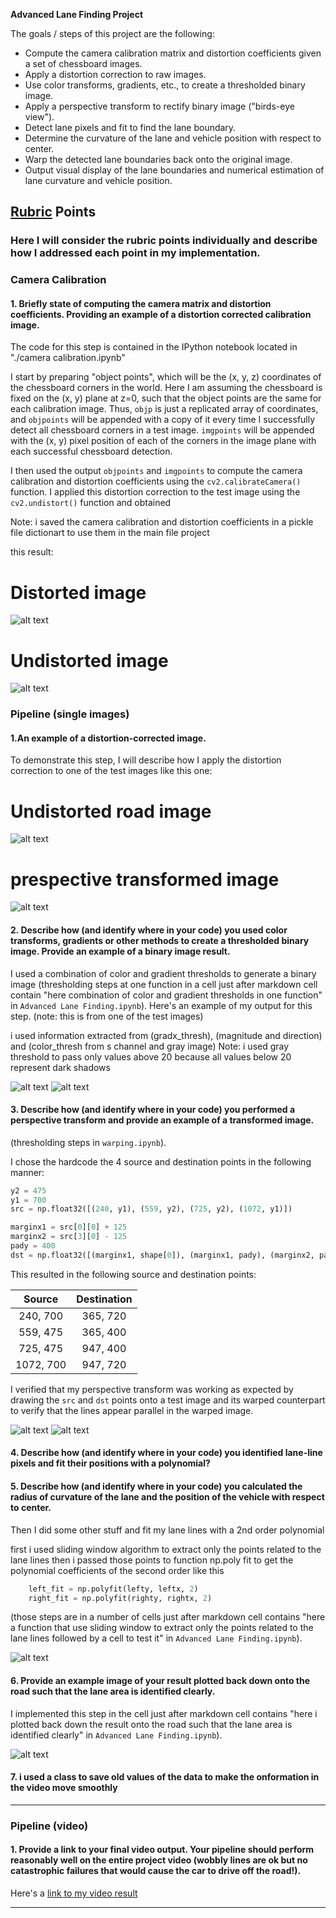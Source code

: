 **Advanced Lane Finding Project**

The goals / steps of this project are the following:

* Compute the camera calibration matrix and distortion coefficients given a set of chessboard images.
* Apply a distortion correction to raw images.
* Use color transforms, gradients, etc., to create a thresholded binary image.
* Apply a perspective transform to rectify binary image ("birds-eye view").
* Detect lane pixels and fit to find the lane boundary.
* Determine the curvature of the lane and vehicle position with respect to center.
* Warp the detected lane boundaries back onto the original image.
* Output visual display of the lane boundaries and numerical estimation of lane curvature and vehicle position.

[//]: # (Image References)


[image1]: ./camera_cal/calibration1.jpg "distorted"
[image2]: ./camera_cal/undistorted_images/0.jpg "Udistorted"

[image3]: ./output_images/test_undist/3.jpg "Road undistorted"
[image4]: ./output_images/test_unwarped/3.jpg "Road unwarped"
[image5]: ./output_images/test_all_thresh/3.jpg "Thresholded"
[image10]: ./output_images/test_all_unwarped/3.jpg "Thresholded unwarped"

[image6]: ./output_images/test_undist/1.jpg "Before warping"
[image7]: ./output_images/test_unwarped/1.jpg "After warping"

[image8]: ./output_images/prespective_lines_detected/3.jpg "Sliding window"

[image9]: ./output_images/lane_detected/3.jpg "After warping"


## [Rubric](https://review.udacity.com/#!/rubrics/571/view) Points

### Here I will consider the rubric points individually and describe how I addressed each point in my implementation.  


### Camera Calibration

#### 1. Briefly state  of computing the camera matrix and distortion coefficients. Providing an example of a distortion corrected calibration image.

The code for this step is contained in the IPython notebook located in "./camera calibration.ipynb"  

I start by preparing "object points", which will be the (x, y, z) coordinates of the chessboard corners in the world. Here I am assuming the chessboard is fixed on the (x, y) plane at z=0, such that the object points are the same for each calibration image.  Thus, `objp` is just a replicated array of coordinates, and `objpoints` will be appended with a copy of it every time I successfully detect all chessboard corners in a test image.  `imgpoints` will be appended with the (x, y) pixel position of each of the corners in the image plane with each successful chessboard detection.  

I then used the output `objpoints` and `imgpoints` to compute the camera calibration and distortion coefficients using the `cv2.calibrateCamera()` function.  I applied this distortion correction to the test image using the `cv2.undistort()` function and obtained 

Note: i saved the camera calibration and distortion coefficients in a pickle file dictionart to use them in the main file project

this result: 

# Distorted image

![alt text][image1]

# Undistorted image

![alt text][image2]


### Pipeline (single images)

#### 1.An example of a distortion-corrected image.

To demonstrate this step, I will describe how I apply the distortion correction to one of the test images like this one:

# Undistorted road image

![alt text][image3]

# prespective transformed image

![alt text][image4]


#### 2. Describe how (and identify where in your code) you used color transforms, gradients or other methods to create a thresholded binary image.  Provide an example of a binary image result.

I used a combination of color and gradient thresholds to generate a binary image (thresholding steps at one function in a cell just after markdown cell contain "here combination of color and gradient thresholds in one function" in `Advanced Lane Finding.ipynb`).  Here's an example of my output for this step.  (note: this is from one of the test images)

i used information extracted from (gradx_thresh), (magnitude and direction) and (color_thresh from s channel and gray image)
Note: i used gray threshold to pass only values above 20 because all values below 20 represent dark shadows

![alt text][image5]
![alt text][image10]



#### 3. Describe how (and identify where in your code) you performed a perspective transform and provide an example of a transformed image.

(thresholding steps in `warping.ipynb`).

I chose the hardcode the 4 source and destination points in the following manner:

```python
y2 = 475
y1 = 700
src = np.float32([(240, y1), (559, y2), (725, y2), (1072, y1)]) 

marginx1 = src[0][0] + 125
marginx2 = src[3][0] - 125
pady = 400
dst = np.float32([(marginx1, shape[0]), (marginx1, pady), (marginx2, pady), (marginx2, shape[0])]) 
```

This resulted in the following source and destination points:

| Source        | Destination   | 
|:-------------:|:-------------:| 
| 240, 700      | 365, 720      | 
| 559, 475      | 365, 400      |
| 725, 475      | 947, 400      |
| 1072, 700     | 947, 720      |

I verified that my perspective transform was working as expected by drawing the `src` and `dst` points onto a test image and its warped counterpart to verify that the lines appear parallel in the warped image.

![alt text][image6]
![alt text][image7]


#### 4. Describe how (and identify where in your code) you identified lane-line pixels and fit their positions with a polynomial?
#### 5. Describe how (and identify where in your code) you calculated the radius of curvature of the lane and the position of the vehicle with respect to center.

Then I did some other stuff and fit my lane lines with a 2nd order polynomial

first i used sliding window algorithm to extract only the points related to the lane lines
then i passed those points to function np.poly fit to get the polynomial coefficients of the second order like this

```python
    left_fit = np.polyfit(lefty, leftx, 2)
    right_fit = np.polyfit(righty, rightx, 2)
```


(those steps are in a number of cells just after markdown cell contains "here a function that use sliding window to extract only the points related to the lane lines followed by a cell to test it" in `Advanced Lane Finding.ipynb`). 


![alt text][image8]



#### 6. Provide an example image of your result plotted back down onto the road such that the lane area is identified clearly.

I implemented this step in the cell just after markdown cell contains "here i plotted back down the result onto the road such that the lane area is identified clearly" in `Advanced Lane Finding.ipynb`). 

![alt text][image9]


#### 7. i used a class to save old values of the data to make the onformation in the video move smoothly 



---

### Pipeline (video)

#### 1. Provide a link to your final video output.  Your pipeline should perform reasonably well on the entire project video (wobbly lines are ok but no catastrophic failures that would cause the car to drive off the road!).

Here's a [link to my video result](.test_videos_output/project_video.mp4)

---
